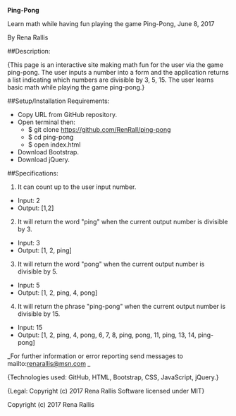 **Ping-Pong**

Learn math while having fun playing the game Ping-Pong, June 8, 2017

By Rena Rallis

##Description:

{This page is an interactive site making math fun for the user via the game ping-pong. The user inputs a number into a form and the application returns a list indicating which numbers are divisible by 3, 5, 15. The user learns basic math while playing the game ping-pong.}

##Setup/Installation Requirements:

- Copy URL from GitHub repository.
- Open terminal then:
    - $ git clone https://github.com/RenRall/ping-pong
    - $ cd ping-pong
    - $ open index.html
- Download Bootstrap.
- Download jQuery.

##Specifications:
1. It can count up to the user input number.
  - Input: 2
  - Output: [1,2]
2. It will return the word "ping" when the current output number is divisible by 3.
  - Input: 3
  - Output: [1, 2, ping]
3. It will return the word "pong" when the current output number is divisible by 5.
 - Input: 5
 - Output: [1, 2, ping, 4, pong]
4. It will return the phrase "ping-pong" when the current output number is divisible by 15.
  - Input: 15
  - Output: [1, 2, ping, 4, pong, 6, 7, 8, ping, pong, 11, ping, 13, 14, ping-pong]

_For further information or error reporting send messages to mailto:renarallis@msn.com _

{Technologies used: GitHub, HTML, Bootstrap, CSS, JavaScript, jQuery.}

{Legal: Copyright (c) 2017 Rena Rallis Software licensed under MIT}

Copyright (c) 2017 Rena Rallis
